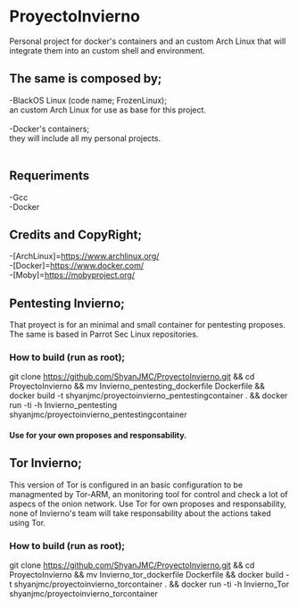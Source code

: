 # ProyectoInvierno
Personal project for docker's containers and an custom Arch Linux that will integrate them into an custom shell and environment.

## The same is composed by;
-BlackOS Linux (code name; FrozenLinux); <br /> an custom Arch Linux for use as base for this project. <br /><br />
-Docker's containers; <br /> they will include all my personal projects. <br /><br />
## Requeriments
-Gcc <br />
-Docker <br />
## Credits and CopyRight;
-[ArchLinux]=https://www.archlinux.org/ <br />
-[Docker]=https://www.docker.com/ <br />
-[Moby]=https://mobyproject.org/ <br />

## Pentesting Invierno;
That proyect is for an minimal and small container for pentesting proposes. <br />
The same is based in Parrot Sec Linux repositories. <br />

### How to build (run as root); <br />
git clone https://github.com/ShyanJMC/ProyectoInvierno.git && cd ProyectoInvierno && mv Invierno_pentesting_dockerfile Dockerfile && docker build -t shyanjmc/proyectoinvierno_pentestingcontainer . && docker run -ti -h Invierno_pentesting shyanjmc/proyectoinvierno_pentestingcontainer <br />
#### Use for your own proposes and responsability.

## Tor Invierno;
This version of Tor is configured in an basic configuration to be managmented by Tor-ARM, an monitoring tool for control and check a lot of aspecs of the onion network.
Use Tor for own proposes and responsability, none of Invierno's team will take responsability about the actions taked using Tor.

### How to build (run as root); <br />
git clone https://github.com/ShyanJMC/ProyectoInvierno.git && cd ProyectoInvierno && mv Invierno_tor_dockerfile Dockerfile && docker build -t shyanjmc/proyectoinvierno_torcontainer . && docker run -ti -h Invierno_Tor shyanjmc/proyectoinvierno_torcontainer <br />
